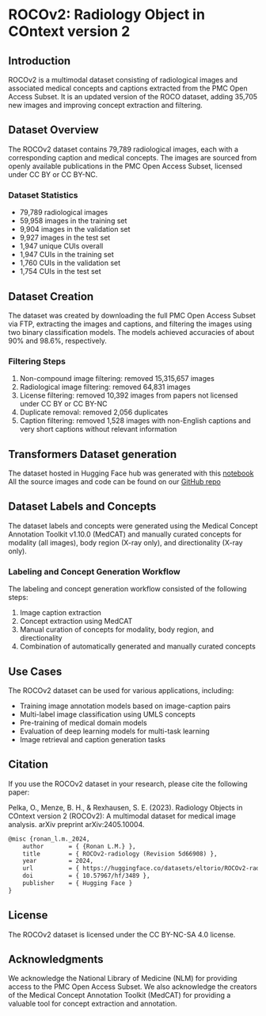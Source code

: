 # ROCOv2: Radiology Object in COntext version 2

## Introduction

ROCOv2 is a multimodal dataset consisting of radiological images and associated medical concepts and captions extracted from the PMC Open Access Subset. It is an updated version of the ROCO dataset, adding 35,705 new images and improving concept extraction and filtering.

## Dataset Overview

The ROCOv2 dataset contains 79,789 radiological images, each with a corresponding caption and medical concepts. The images are sourced from openly available publications in the PMC Open Access Subset, licensed under CC BY or CC BY-NC.

### Dataset Statistics

* 79,789 radiological images
* 59,958 images in the training set
* 9,904 images in the validation set
* 9,927 images in the test set
* 1,947 unique CUIs overall
* 1,947 CUIs in the training set
* 1,760 CUIs in the validation set
* 1,754 CUIs in the test set

## Dataset Creation

The dataset was created by downloading the full PMC Open Access Subset via FTP, extracting the images and captions, and filtering the images using two binary classification models. The models achieved accuracies of about 90% and 98.6%, respectively.

### Filtering Steps

1. Non-compound image filtering: removed 15,315,657 images
2. Radiological image filtering: removed 64,831 images
3. License filtering: removed 10,392 images from papers not licensed under CC BY or CC BY-NC
4. Duplicate removal: removed 2,056 duplicates
5. Caption filtering: removed 1,528 images with non-English captions and very short captions without relevant information

## Transformers Dataset generation

The dataset hosted in Hugging Face hub was generated with this [notebook](https://colab.research.google.com/#fileId=https://huggingface.co/datasets/eltorio/ROCOv2-radiology/blob/main/generate.ipynb)  
All the source images and code can be found on our [GitHub repo](https://github.com/sctg-development/ROCOv2-radiology)

## Dataset Labels and Concepts

The dataset labels and concepts were generated using the Medical Concept Annotation Toolkit v1.10.0 (MedCAT) and manually curated concepts for modality (all images), body region (X-ray only), and directionality (X-ray only).

### Labeling and Concept Generation Workflow

The labeling and concept generation workflow consisted of the following steps:

1. Image caption extraction
2. Concept extraction using MedCAT
3. Manual curation of concepts for modality, body region, and directionality
4. Combination of automatically generated and manually curated concepts

## Use Cases

The ROCOv2 dataset can be used for various applications, including:

* Training image annotation models based on image-caption pairs
* Multi-label image classification using UMLS concepts
* Pre-training of medical domain models
* Evaluation of deep learning models for multi-task learning
* Image retrieval and caption generation tasks

## Citation

If you use the ROCOv2 dataset in your research, please cite the following paper:

Pelka, O., Menze, B. H., & Rexhausen, S. E. (2023). Radiology Objects in COntext version 2 (ROCOv2): A multimodal dataset for medical image analysis. 
arXiv preprint arXiv:2405.10004.

```latex
@misc {ronan_l.m._2024,
	author       = { {Ronan L.M.} },
	title        = { ROCOv2-radiology (Revision 5d66908) },
	year         = 2024,
	url          = { https://huggingface.co/datasets/eltorio/ROCOv2-radiology },
	doi          = { 10.57967/hf/3489 },
	publisher    = { Hugging Face }
}
```
## License

The ROCOv2 dataset is licensed under the CC BY-NC-SA 4.0 license.

## Acknowledgments

We acknowledge the National Library of Medicine (NLM) for providing access to the PMC Open Access Subset. We also acknowledge the creators of the Medical Concept Annotation Toolkit (MedCAT) for providing a valuable tool for concept extraction and annotation.
